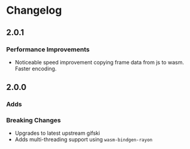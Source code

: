 # Changelog

## 2.0.1

### Performance Improvements

- Noticeable speed improvement copying frame data from js to wasm. Faster encoding.

## 2.0.0

### Adds

### Breaking Changes

- Upgrades to latest upstream gifski
- Adds multi-threading support using `wasm-bindgen-rayon`
